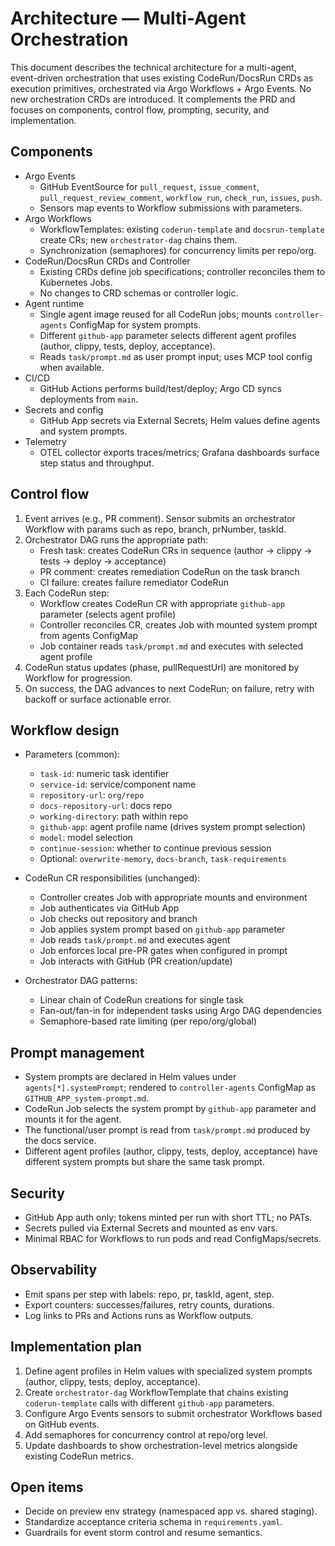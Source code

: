 # Architecture — Multi-Agent Orchestration

This document describes the technical architecture for a multi-agent, event-driven orchestration that uses existing CodeRun/DocsRun CRDs as execution primitives, orchestrated via Argo Workflows + Argo Events. No new orchestration CRDs are introduced. It complements the PRD and focuses on components, control flow, prompting, security, and implementation.

## Components
- Argo Events
  - GitHub EventSource for `pull_request`, `issue_comment`, `pull_request_review_comment`, `workflow_run`, `check_run`, `issues`, `push`.
  - Sensors map events to Workflow submissions with parameters.
- Argo Workflows
  - WorkflowTemplates: existing `coderun-template` and `docsrun-template` create CRs; new `orchestrator-dag` chains them.
  - Synchronization (semaphores) for concurrency limits per repo/org.
- CodeRun/DocsRun CRDs and Controller
  - Existing CRDs define job specifications; controller reconciles them to Kubernetes Jobs.
  - No changes to CRD schemas or controller logic.
- Agent runtime
  - Single agent image reused for all CodeRun jobs; mounts `controller-agents` ConfigMap for system prompts.
  - Different `github-app` parameter selects different agent profiles (author, clippy, tests, deploy, acceptance).
  - Reads `task/prompt.md` as user prompt input; uses MCP tool config when available.
- CI/CD
  - GitHub Actions performs build/test/deploy; Argo CD syncs deployments from `main`.
- Secrets and config
  - GitHub App secrets via External Secrets; Helm values define agents and system prompts.
- Telemetry
  - OTEL collector exports traces/metrics; Grafana dashboards surface step status and throughput.

## Control flow
1) Event arrives (e.g., PR comment). Sensor submits an orchestrator Workflow with params such as repo, branch, prNumber, taskId.
2) Orchestrator DAG runs the appropriate path:
   - Fresh task: creates CodeRun CRs in sequence (author → clippy → tests → deploy → acceptance)
   - PR comment: creates remediation CodeRun on the task branch
   - CI failure: creates failure remediator CodeRun
3) Each CodeRun step:
   - Workflow creates CodeRun CR with appropriate `github-app` parameter (selects agent profile)
   - Controller reconciles CR, creates Job with mounted system prompt from agents ConfigMap
   - Job container reads `task/prompt.md` and executes with selected agent profile
4) CodeRun status updates (phase, pullRequestUrl) are monitored by Workflow for progression.
5) On success, the DAG advances to next CodeRun; on failure, retry with backoff or surface actionable error.

## Workflow design
- Parameters (common):
  - `task-id`: numeric task identifier
  - `service-id`: service/component name
  - `repository-url`: `org/repo`
  - `docs-repository-url`: docs repo
  - `working-directory`: path within repo
  - `github-app`: agent profile name (drives system prompt selection)
  - `model`: model selection
  - `continue-session`: whether to continue previous session
  - Optional: `overwrite-memory`, `docs-branch`, `task-requirements`

- CodeRun CR responsibilities (unchanged):
  - Controller creates Job with appropriate mounts and environment
  - Job authenticates via GitHub App
  - Job checks out repository and branch
  - Job applies system prompt based on `github-app` parameter
  - Job reads `task/prompt.md` and executes agent
  - Job enforces local pre-PR gates when configured in prompt
  - Job interacts with GitHub (PR creation/update)

- Orchestrator DAG patterns:
  - Linear chain of CodeRun creations for single task
  - Fan-out/fan-in for independent tasks using Argo DAG dependencies
  - Semaphore-based rate limiting (per repo/org/global)

## Prompt management
- System prompts are declared in Helm values under `agents[*].systemPrompt`; rendered to `controller-agents` ConfigMap as `GITHUB_APP_system-prompt.md`.
- CodeRun Job selects the system prompt by `github-app` parameter and mounts it for the agent.
- The functional/user prompt is read from `task/prompt.md` produced by the docs service.
- Different agent profiles (author, clippy, tests, deploy, acceptance) have different system prompts but share the same task prompt.

## Security
- GitHub App auth only; tokens minted per run with short TTL; no PATs.
- Secrets pulled via External Secrets and mounted as env vars.
- Minimal RBAC for Workflows to run pods and read ConfigMaps/secrets.

## Observability
- Emit spans per step with labels: repo, pr, taskId, agent, step.
- Export counters: successes/failures, retry counts, durations.
- Log links to PRs and Actions runs as Workflow outputs.

## Implementation plan
1. Define agent profiles in Helm values with specialized system prompts (author, clippy, tests, deploy, acceptance).
2. Create `orchestrator-dag` WorkflowTemplate that chains existing `coderun-template` calls with different `github-app` parameters.
3. Configure Argo Events sensors to submit orchestrator Workflows based on GitHub events.
4. Add semaphores for concurrency control at repo/org level.
5. Update dashboards to show orchestration-level metrics alongside existing CodeRun metrics.

## Open items
- Decide on preview env strategy (namespaced app vs. shared staging).
- Standardize acceptance criteria schema in `requirements.yaml`.
- Guardrails for event storm control and resume semantics.
